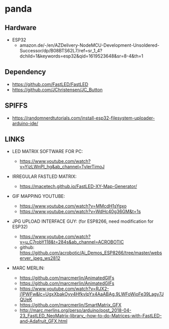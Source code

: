 # panda

## Hardware
- ESP32
  - amazon.de/-/en/AZDelivery-NodeMCU-Development-Unsoldered-Successor/dp/B08BTS62L7/ref=sr_1_4?dchild=1&keywords=esp32&qid=1619523648&sr=8-4&th=1

## Dependency
- https://github.com/FastLED/FastLED
- https://github.com/JChristensen/JC_Button

## SPIFFS
- https://randomnerdtutorials.com/install-esp32-filesystem-uploader-arduino-ide/

## LINKS

- LED MATRIX SOFTWARE FOR PC:
  - https://www.youtube.com/watch?v=YjzLWnPI_hg&ab_channel=TylerTimoJ

- IRREGULAR FASTLED MATRIX: 
  - https://macetech.github.io/FastLED-XY-Map-Generator/

- GIF MAPPING YOUTUBE:
  - https://www.youtube.com/watch?v=MMcdH1sYgxo
  - https://www.youtube.com/watch?v=WdHc40g36GM&t=1s

- JPG UPLOAD INTERFACE GUY: (for ESP8266, need modification for ESP32)
  - https://www.youtube.com/watch?v=u_C7robY118&t=284s&ab_channel=ACROBOTIC
  - github: https://github.com/acrobotic/Ai_Demos_ESP8266/tree/master/webserver_jpeg_ws2812

- MARC MERLIN:
  - https://github.com/marcmerlin/AnimatedGIFs
  - https://github.com/marcmerlin/AnimatedGIFs
  - https://www.youtube.com/watch?v=RJX2-j1PWFw&lc=UgxXbakOyv4HfkvlpYx4AaABAg.9LWFoWjoFe39Lagy7JQUeK
  - https://github.com/marcmerlin/SmartMatrix_GFX
  - http://marc.merlins.org/perso/arduino/post_2018-04-23_FastLED_NeoMatrix-library_-how-to-do-Matrices-with-FastLED-and-Adafruit_GFX.html

